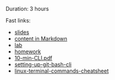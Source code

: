 
Duration: 3 hours

Fast links:

- [slides](content/slides.pdf)
- [content in Markdown](content/index.md)
- [lab](content/lab.md)
- [homework](content/homework.md)
- [10-min-CLI.pdf](content/10-min-CLI.pdf)
- [setting-up-git-bash-cli](https://github.com/DanielJohnHarty/intro-to-versioning/blob/master/content/setting-up-git-bash-cli.md)
- [linux-terminal-commands-cheatsheet](https://github.com/DanielJohnHarty/intro-to-versioning/blob/master/content/linux-terminal-commands-cheatsheet.pdf)

